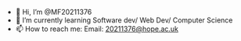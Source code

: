 - 👋 Hi, I’m @MF20211376
- 🌱 I’m currently learning Software dev/ Web Dev/ Computer Science
- 📫 How to reach me: Email: 20211376@hope.ac.uk
